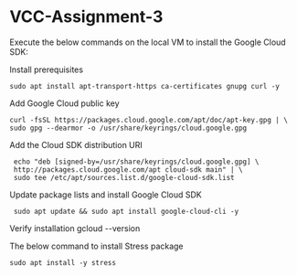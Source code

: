 # VCC-Assignment-3
Execute the below commands on the local VM to install the Google Cloud SDK:

  Install prerequisites
  
    sudo apt install apt-transport-https ca-certificates gnupg curl -y

 Add Google Cloud public key

    curl -fsSL https://packages.cloud.google.com/apt/doc/apt-key.gpg | \
    sudo gpg --dearmor -o /usr/share/keyrings/cloud.google.gpg

 Add the Cloud SDK distribution URI  
 
     echo "deb [signed-by=/usr/share/keyrings/cloud.google.gpg] \
     http://packages.cloud.google.com/apt cloud-sdk main" | \
     sudo tee /etc/apt/sources.list.d/google-cloud-sdk.list

 Update package lists and install Google Cloud SDK
 
     sudo apt update && sudo apt install google-cloud-cli -y

 Verify installation
    gcloud --version

 The below command to install Stress package

    sudo apt install -y stress
